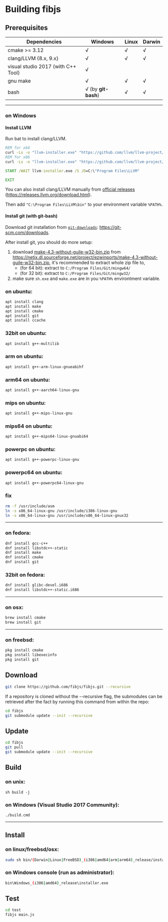 # Building fibjs

## Prerequisites

| Dependencies | Windows | Linux | Darwin |
|--|--|--|--|
| cmake >= 3.12 | √ | √ | √ |
| clang/LLVM {8.x, 9.x} | √ | √ | √ |
| visual studio 2017 (with C++ Tool) | √ ||
| gnu make | √ | √ | √ |
| bash | √ (by **git-bash**) | √ | √ |

----------------------------------
### on Windows
#### Install LLVM

Run bat to install clang/LLVM.

```bat
REM for x64
curl -Ls -o "llvm-installer.exe" "https://github.com/llvm/llvm-project/releases/download/llvmorg-8.0.1/LLVM-8.0.1-win64.exe"
REM for x86
curl -Ls -o "llvm-installer.exe" "https://github.com/llvm/llvm-project/releases/download/llvmorg-8.0.1/LLVM-8.0.1-win32.exe"

START /WAIT llvm-installer.exe /S /D=C:\"Program Files\LLVM"

EXIT
```

You can also install clang/LLVM manually from [official releases](https://releases.llvm.org/download.html#9.0.1) (https://releases.llvm.org/download.html).

Then add `"C:\Program Files\LLVM\bin"` to your environment variable `%PATH%`.

#### Install git (with git-bash)

[`git-downloads`]:https://git-scm.com/downloads

Download git installation from [`git-downloads`]: https://git-scm.com/downloads.

After install git, you should do more setup:

1. download [make-4.3-without-guile-w32-bin.zip](https://netix.dl.sourceforge.net/project/ezwinports/make-4.3-without-guile-w32-bin.zip) from https://netix.dl.sourceforge.net/project/ezwinports/make-4.3-without-guile-w32-bin.zip, it's recommended to extract whole zip file to, 
	- (for 64 bit): extract to `C:/Program Files/Git/mingw64/`
	- (for 32 bit): extract to `C:/Program Files/Git/mingw32/`
1. make sure `sh.exe` and `make.exe` are in you `%PATH%` environtment variable.

### on ubuntu:

```sh
apt install clang
apt install make
apt install cmake
apt install git
apt install ccache
```

### 32bit on ubuntu:

```sh
apt install g++-multilib
```

### arm on ubuntu:

```sh
apt install g++-arm-linux-gnueabihf
```

### arm64 on ubuntu:

```sh
apt install g++-aarch64-linux-gnu
```

### mips on ubuntu:

```sh
apt install g++-mips-linux-gnu
```

### mips64 on ubuntu:

```sh
apt install g++-mips64-linux-gnuabi64
```

### powerpc on ubuntu:

```sh
apt install g++-powerpc-linux-gnu
```

### powerpc64 on ubuntu:

```sh
apt install g++-powerpc64-linux-gnu
```

### fix

```sh
rm -f /usr/include/asm
ln -s x86_64-linux-gnu /usr/include/i386-linux-gnu
ln -s x86_64-linux-gnu /usr/include/x86_64-linux-gnux32
```

----------------------------------
### on fedora:

```sh
dnf install gcc-c++
dnf install libstdc++-static
dnf install make
dnf install cmake
dnf install git
```

### 32bit on fedora:

```sh
dnf install glibc-devel.i686
dnf install libstdc++-static.i686
```

----------------------------------
### on osx:

```sh
brew install cmake
brew install git
```

----------------------------------
### on freebsd:

```sh
pkg install cmake
pkg install libexecinfo
pkg install git
```

## Download

```sh
git clone https://github.com/fibjs/fibjs.git --recursive
```

If a repository is cloned without the --recursive flag, the submodules can be retrieved after the fact by running this command from within the repo:
```sh
cd fibjs
git submodule update --init --recursive
```

## Update

```sh
cd fibjs
git pull
git submodule update --init --recursive
```

## Build

### on unix:
	sh build -j

### on Windows (Visual Studio 2017 Community):
	./build.cmd

----------------------------------

## Install

### on linux/freebsd/osx:

```sh
sudo sh bin/(Darwin|Linux|FreeBSD)_(i386|amd64|arm|arm64)_release/installer.sh
```

### on Windows console (run as administrator):

```sh
bin\Windows_(i386|amd64)_release\installer.exe
```

## Test

```sh
cd test
fibjs main.js
```